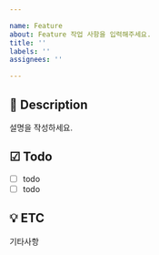 ```yaml
---

name: Feature
about: Feature 작업 사항을 입력해주세요.
title: ''
labels: ''
assignees: ''

---
```


## 📃 Description
설명을 작성하세요.

## ☑ Todo
- [ ] todo
- [ ] todo

## 💡 ETC
기타사항
